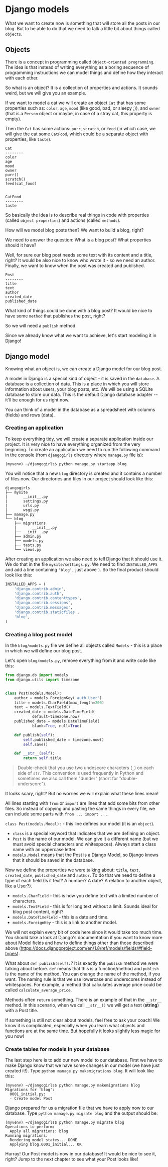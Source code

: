 # Django models

What we want to create now is something that will store all the posts in our blog. But to be able to do that we need to talk a little bit about things called `objects`.

## Objects

There is a concept in programming called `Object-oriented programming`. The idea is that instead of writing everything as a boring sequence of programming instructions we can model things and define how they interact with each other.

So what is an object? It is a collection of properties and actions. It sounds weird, but we will give you an example.

If we want to model a cat we will create an object `Cat` that has some properties such as: `color`, `age`, `mood` (like good, bad, or sleepy ;)), and `owner` (that is a `Person` object or maybe, in case of a stray cat, this property is empty).

Then the `Cat` has some actions: `purr`, `scratch`, or `feed` (in which case, we will give the cat some `CatFood`, which could be a separate object with properties, like `taste`).

    Cat
    --------
    color
    age
    mood
    owner
    purr()
    scratch()
    feed(cat_food)


    CatFood
    --------
    taste

So basically the idea is to describe real things in code with properties (called `object properties`) and actions (called `methods`).

How will we model blog posts then? We want to build a blog, right?

We need to answer the question: What is a blog post? What properties should it have?

Well, for sure our blog post needs some text with its content and a title, right? It would be also nice to know who wrote it - so we need an author. Finally, we want to know when the post was created and published.

    Post
    --------
    title
    text
    author
    created_date
    published_date

What kind of things could be done with a blog post? It would be nice to have some `method` that publishes the post, right?

So we will need a `publish` method.

Since we already know what we want to achieve, let's start modeling it in Django!

## Django model

Knowing what an object is, we can create a Django model for our blog post.

A model in Django is a special kind of object - it is saved in the `database`. A database is a collection of data. This is a place in which you will store information about users, your blog posts, etc. We will be using a SQLite database to store our data. This is the default Django database adapter -- it'll be enough for us right now.

You can think of a model in the database as a spreadsheet with columns (fields) and rows (data).

### Creating an application

To keep everything tidy, we will create a separate application inside our project. It is very nice to have everything organized from the very beginning. To create an application we need to run the following command in the console (from `djangogirls` directory where `manage.py` file is):

    (myvenv) ~/djangogirls$ python manage.py startapp blog

You will notice that a new `blog` directory is created and it contains a number of files now. Our directories and files in our project should look like this:

    djangogirls
    ├── mysite
    |       __init__.py
    |       settings.py
    |       urls.py
    |       wsgi.py
    ├── manage.py
    └── blog
        ├── migrations
        |       __init__.py
        ├── __init__.py
        ├── admin.py
        ├── models.py
        ├── tests.py
        └── views.py

After creating an application we also need to tell Django that it should use it. We do that in the file `mysite/settings.py`. We need to find `INSTALLED_APPS` and add a line containing `'blog',` just above `)`. So the final product should look like this:

```python
INSTALLED_APPS = (
    'django.contrib.admin',
    'django.contrib.auth',
    'django.contrib.contenttypes',
    'django.contrib.sessions',
    'django.contrib.messages',
    'django.contrib.staticfiles',
    'blog',
)
```

### Creating a blog post model

In the `blog/models.py` file we define all objects called `Models` - this is a place in which we will define our blog post.

Let's open `blog/models.py`, remove everything from it and write code like this:

```python
from django.db import models
from django.utils import timezone


class Post(models.Model):
    author = models.ForeignKey('auth.User')
    title = models.CharField(max_length=200)
    text = models.TextField()
    created_date = models.DateTimeField(
            default=timezone.now)
    published_date = models.DateTimeField(
            blank=True, null=True)

    def publish(self):
        self.published_date = timezone.now()
        self.save()

    def __str__(self):
        return self.title
```

> Double-check that you use two undescore characters (`_`) on each side of `str`. This convention is used frequently in Python and sometimes we also call them "dunder" (short for "double-underscore").

It looks scary, right? But no worries we will explain what these lines mean!

All lines starting with `from` or `import` are lines that add some bits from other files. So instead of copying and pasting the same things in every file, we can include some parts with `from ... import ...`.

`class Post(models.Model):` - this line defines our model (it is an `object`).

- `class` is a special keyword that indicates that we are defining an object.
- `Post` is the name of our model. We can give it a different name (but we must avoid special characters and whitespaces). Always start a class name with an uppercase letter.
- `models.Model` means that the Post is a Django Model, so Django knows that it should be saved in the database.

Now we define the properties we were talking about: `title`, `text`, `created_date`, `published_date` and `author`. To do that we need to define a type of each field (Is it text? A number? A date? A relation to another object, like a User?).

- `models.CharField` - this is how you define text with a limited number of characters.
- `models.TextField` - this is for long text without a limit. Sounds ideal for blog post content, right?
- `models.DateTimeField` - this is a date and time.
- `models.ForeignKey` - this is a link to another model.

We will not explain every bit of code here since it would take too much time. You should take a look at Django's documentation if you want to know more about Model fields and how to define things other than those described above (https://docs.djangoproject.com/en/1.8/ref/models/fields/#field-types).

What about `def publish(self):`? It is exactly the `publish` method we were talking about before. `def` means that this is a function/method and `publish` is the name of the method. You can change the name of the method, if you want. The naming rule is that we use lowercase and underscores instead of whitespaces. For example,  a method that calculates average price could be called `calculate_average_price`.

Methods often `return` something. There is an example of that in the `__str__` method. In this scenario, when we call `__str__()` we will get a text (**string**) with a Post title.

If something is still not clear about models, feel free to ask your coach! We know it is complicated, especially when you learn what objects and functions are at the same time. But hopefully it looks slightly less magic for you now!

### Create tables for models in your database

The last step here is to add our new model to our database. First we have to make Django know that we have some changes in our model (we have just created it!). Type `python manage.py makemigrations blog`. It will look like this:

    (myvenv) ~/djangogirls$ python manage.py makemigrations blog
    Migrations for 'blog':
      0001_initial.py:
      - Create model Post

Django prepared for us a migration file that we have to apply now to our database. Type `python manage.py migrate blog` and the output should be:

    (myvenv) ~/djangogirls$ python manage.py migrate blog
    Operations to perform:
      Apply all migrations: blog
    Running migrations:
      Rendering model states... DONE
      Applying blog.0001_initial... OK

Hurray! Our Post model is now in our database! It would be nice to see it, right? Jump to the next chapter to see what your Post looks like!
